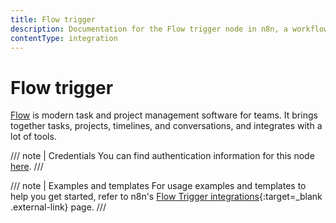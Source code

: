 ```yaml
---
title: Flow trigger
description: Documentation for the Flow trigger node in n8n, a workflow automation platform. Includes details of operations and configuration, and links to examples and credentials information.
contentType: integration
---
```


# Flow trigger

[Flow](https://www.getflow.com/) is modern task and project management software for teams. It brings together tasks, projects, timelines, and conversations, and integrates with a lot of tools.

/// note | Credentials
You can find authentication information for this node [here](/integrations/builtin/credentials/flow/).
///

///  note  | Examples and templates
For usage examples and templates to help you get started, refer to n8n's [Flow Trigger integrations](https://n8n.io/integrations/flow-trigger/){:target=_blank .external-link} page.
///
